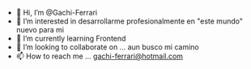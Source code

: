 - 👋 Hi, I’m @Gachi-Ferrari
- 👀 I’m interested in  desarrollarme profesionalmente en  "este mundo" nuevo para mi
- 🌱 I’m currently learning  Frontend
- 💞️ I’m looking to collaborate on ... aun busco mi camino
- 📫 How to reach me ... gachi-ferrari@hotmail.com

<!---
Gachi-Ferrari/Gachi-Ferrari is a ✨ special ✨ repository because its `README.md` (this file) appears on your GitHub profile.
You can click the Preview link to take a look at your changes.
--->
